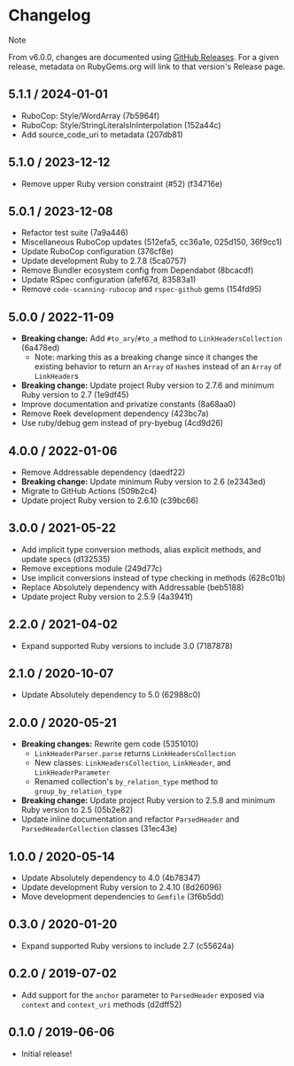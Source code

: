 # Changelog

> [!NOTE]
> From v6.0.0, changes are documented using [GitHub Releases](https://github.com/jgarber623/link-header-parser-ruby/releases). For a given release, metadata on RubyGems.org will link to that version's Release page.

## 5.1.1 / 2024-01-01

- RuboCop: Style/WordArray (7b5964f)
- RuboCop: Style/StringLiteralsInInterpolation (152a44c)
- Add source_code_uri to metadata (207db81)

## 5.1.0 / 2023-12-12

- Remove upper Ruby version constraint (#52) (f34716e)

## 5.0.1 / 2023-12-08

- Refactor test suite (7a9a446)
- Miscellaneous RuboCop updates (512efa5, cc36a1e, 025d150, 36f9cc1)
- Update RuboCop configuration (376cf8e)
- Update development Ruby to 2.7.8 (5ca0757)
- Remove Bundler ecosystem config from Dependabot (8bcacdf)
- Update RSpec configuration (afef67d, 83583a1)
- Remove `code-scanning-rubocop` and `rspec-github` gems (154fd95)

## 5.0.0 / 2022-11-09

- **Breaking change:** Add `#to_ary`/`#to_a` method to `LinkHeadersCollection` (6a478ed)
  - Note: marking this as a breaking change since it changes the existing behavior to return an `Array` of `Hash`es instead of an `Array` of `LinkHeader`s
- **Breaking change:** Update project Ruby version to 2.7.6 and minimum Ruby version to 2.7 (1e9df45)
- Improve documentation and privatize constants (8a68aa0)
- Remove Reek development dependency (423bc7a)
- Use ruby/debug gem instead of pry-byebug (4cd9d26)

## 4.0.0 / 2022-01-06

- Remove Addressable dependency (daedf22)
- **Breaking change:** Update minimum Ruby version to 2.6 (e2343ed)
- Migrate to GitHub Actions (509b2c4)
- Update project Ruby version to 2.6.10 (c39bc66)

## 3.0.0 / 2021-05-22

- Add implicit type conversion methods, alias explicit methods, and update specs (d132535)
- Remove exceptions module (249d77c)
- Use implicit conversions instead of type checking in methods (628c01b)
- Replace Absolutely dependency with Addressable (beb5188)
- Update project Ruby version to 2.5.9 (4a3941f)

## 2.2.0 / 2021-04-02

- Expand supported Ruby versions to include 3.0 (7187878)

## 2.1.0 / 2020-10-07

- Update Absolutely dependency to 5.0 (62988c0)

## 2.0.0 / 2020-05-21

- **Breaking changes:** Rewrite gem code (5351010)
  - `LinkHeaderParser.parse` returns `LinkHeadersCollection`
  - New classes: `LinkHeadersCollection`, `LinkHeader`, and `LinkHeaderParameter`
  - Renamed collection's `by_relation_type` method to `group_by_relation_type`
- **Breaking change:** Update project Ruby version to 2.5.8 and minimum Ruby version to 2.5 (05b2e82)
- Update inline documentation and refactor `ParsedHeader` and `ParsedHeaderCollection` classes (31ec43e)

## 1.0.0 / 2020-05-14

- Update Absolutely dependency to 4.0 (4b78347)
- Update development Ruby version to 2.4.10 (8d26096)
- Move development dependencies to `Gemfile` (3f6b5dd)

## 0.3.0 / 2020-01-20

- Expand supported Ruby versions to include 2.7 (c55624a)

## 0.2.0 / 2019-07-02

- Add support for the `anchor` parameter to `ParsedHeader` exposed via `context` and `context_uri` methods (d2dff52)

## 0.1.0 / 2019-06-06

- Initial release!
